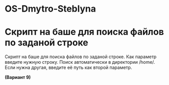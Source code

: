 # OS-Dmytro-Steblyna

Скрипт на баше для поиска файлов по заданой строке
=======
Скрипт на баше для поиска файлов по заданой строке.
Как параметр введите нужную строку.
Поиск автоматически в директории /home/. Если нужна другая, введите её путь как второй параметр.

<b>(Вариант 9)</b>


